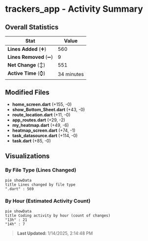 # trackers_app - Activity Summary 

## Overall Statistics

| Stat                   | Value                                                             |
| ---------------------- | ----------------------------------------------------------------- |
| **Lines Added** (➕)   | 560                                          |
| **Lines Removed** (➖) | 9                                        |
| **Net Change** (↕)    | 551                |
| **Active Time** (⌚)   | 34 minutes |


## Modified Files
- **home_screen.dart** (+155, -0)
- **show_Bottom_Sheet.dart** (+43, -0)
- **route_location.dart** (+11, -0)
- **app_routes.dart** (+29, -2)
- **my_heatmap.dart** (+49, -6)
- **heatmap_screen.dart** (+74, -1)
- **task_datasource.dart** (+114, -0)
- **task.dart** (+85, -0)

## Visualizations

### By File Type (Lines Changed)

```mermaid
pie showData
title Lines changed by file type
".dart" : 569
```

### By Hour (Estimated Activity Count)

```mermaid
pie showData
title Coding activity by hour (count of changes)
"13h" : 21
"14h" : 7
```


> **Last Updated:** 1/14/2025, 2:14:48 PM